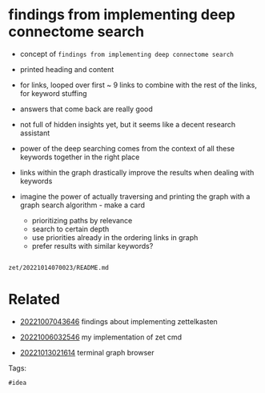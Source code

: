 # findings from implementing deep connectome search

- concept of `findings from implementing deep connectome search`
- printed heading and content
- for links, looped over first ~ 9 links to combine with the rest of the links, for keyword stuffing
- answers that come back are really good
- not full of hidden insights yet, but it seems like a decent research assistant
- power of the deep searching comes from the context of all these keywords together in the right place
- links within the graph drastically improve the results when dealing with keywords

- imagine the power of actually traversing and printing the graph with a graph search algorithm - make a card
  - prioritizing paths by relevance
  - search to certain depth
  - use priorities already in the ordering links in graph
  - prefer results with similar keywords?

```
```

` zet/20221014070023/README.md `

# Related

- [20221007043646](/zet/20221007043646/README.md) findings about implementing zettelkasten

- [20221006032546](/zet/20221006032546/README.md) my implementation of zet cmd

- [20221013021614](/zet/20221013021614/README.md) terminal graph browser

Tags:

    #idea
